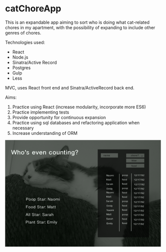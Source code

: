 # catChoreApp

This is an expandable app aiming to sort who is doing what cat-related chores in my apartment, with the possibility of expanding to include other genres of chores.

Technologies used: 
* React
* Node.js
* Sinatra/Active Record
* Postgres
* Gulp 
* Less


MVC, uses React front end and Sinatra/ActiveRecord back end.

Aims:
1) Practice using React (increase modularity, incorporate more ES6)
2) Practice implementing tests
3) Provide opportunity for continuous expansion
4) Practice using sql databases and refactoring application when necessary
5) Increase understanding of ORM


![1](server/public/images/CatWireframe.png)
